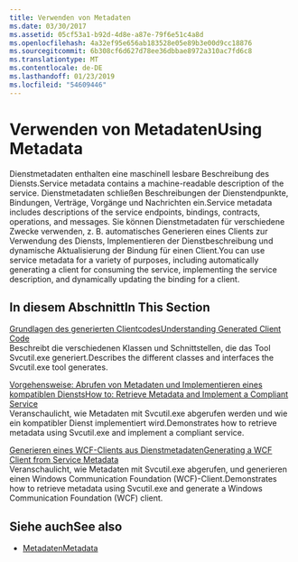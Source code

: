 ```yaml
---
title: Verwenden von Metadaten
ms.date: 03/30/2017
ms.assetid: 05cf53a1-b92d-4d8e-a87e-79f6e51c4a8d
ms.openlocfilehash: 4a32ef95e656ab183528e05e89b3e00d9cc18876
ms.sourcegitcommit: 6b308cf6d627d78ee36dbbae8972a310ac7fd6c8
ms.translationtype: MT
ms.contentlocale: de-DE
ms.lasthandoff: 01/23/2019
ms.locfileid: "54609446"
---
```

# <a name="using-metadata"></a><span data-ttu-id="281cc-102">Verwenden von Metadaten</span><span class="sxs-lookup"><span data-stu-id="281cc-102">Using Metadata</span></span>
<span data-ttu-id="281cc-103">Dienstmetadaten enthalten eine maschinell lesbare Beschreibung des Diensts.</span><span class="sxs-lookup"><span data-stu-id="281cc-103">Service metadata contains a machine-readable description of the service.</span></span> <span data-ttu-id="281cc-104">Dienstmetadaten schließen Beschreibungen der Dienstendpunkte, Bindungen, Verträge, Vorgänge und Nachrichten ein.</span><span class="sxs-lookup"><span data-stu-id="281cc-104">Service metadata includes descriptions of the service endpoints, bindings, contracts, operations, and messages.</span></span> <span data-ttu-id="281cc-105">Sie können Dienstmetadaten für verschiedene Zwecke verwenden, z. B. automatisches Generieren eines Clients zur Verwendung des Diensts, Implementieren der Dienstbeschreibung und dynamische Aktualisierung der Bindung für einen Client.</span><span class="sxs-lookup"><span data-stu-id="281cc-105">You can use service metadata for a variety of purposes, including automatically generating a client for consuming the service, implementing the service description, and dynamically updating the binding for a client.</span></span>  
  
## <a name="in-this-section"></a><span data-ttu-id="281cc-106">In diesem Abschnitt</span><span class="sxs-lookup"><span data-stu-id="281cc-106">In This Section</span></span>  
 [<span data-ttu-id="281cc-107">Grundlagen des generierten Clientcodes</span><span class="sxs-lookup"><span data-stu-id="281cc-107">Understanding Generated Client Code</span></span>](../../../../docs/framework/wcf/feature-details/understanding-generated-client-code.md)  
 <span data-ttu-id="281cc-108">Beschreibt die verschiedenen Klassen und Schnittstellen, die das Tool Svcutil.exe generiert.</span><span class="sxs-lookup"><span data-stu-id="281cc-108">Describes the different classes and interfaces the Svcutil.exe tool generates.</span></span>  
  
 [<span data-ttu-id="281cc-109">Vorgehensweise: Abrufen von Metadaten und Implementieren eines kompatiblen Diensts</span><span class="sxs-lookup"><span data-stu-id="281cc-109">How to: Retrieve Metadata and Implement a Compliant Service</span></span>](../../../../docs/framework/wcf/feature-details/how-to-retrieve-metadata-and-implement-a-compliant-service.md)  
 <span data-ttu-id="281cc-110">Veranschaulicht, wie Metadaten mit Svcutil.exe abgerufen werden und wie ein kompatibler Dienst implementiert wird.</span><span class="sxs-lookup"><span data-stu-id="281cc-110">Demonstrates how to retrieve metadata using Svcutil.exe and implement a compliant service.</span></span>  
  
 [<span data-ttu-id="281cc-111">Generieren eines WCF-Clients aus Dienstmetadaten</span><span class="sxs-lookup"><span data-stu-id="281cc-111">Generating a WCF Client from Service Metadata</span></span>](../../../../docs/framework/wcf/feature-details/generating-a-wcf-client-from-service-metadata.md)  
 <span data-ttu-id="281cc-112">Veranschaulicht, wie Metadaten mit Svcutil.exe abgerufen, und generieren einen Windows Communication Foundation (WCF)-Client.</span><span class="sxs-lookup"><span data-stu-id="281cc-112">Demonstrates how to retrieve metadata using Svcutil.exe and generate a Windows Communication Foundation (WCF) client.</span></span>  
  
## <a name="see-also"></a><span data-ttu-id="281cc-113">Siehe auch</span><span class="sxs-lookup"><span data-stu-id="281cc-113">See also</span></span>
- [<span data-ttu-id="281cc-114">Metadaten</span><span class="sxs-lookup"><span data-stu-id="281cc-114">Metadata</span></span>](../../../../docs/framework/wcf/feature-details/metadata.md)
